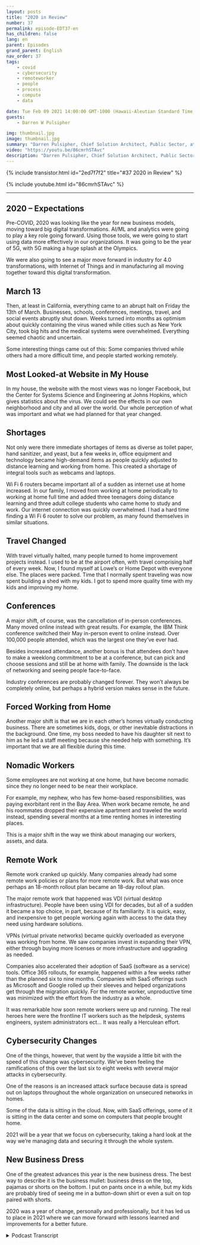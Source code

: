 ```yaml
---
layout: posts
title: "2020 in Review"
number: 37
permalink: episode-EDT37-en
has_children: false
lang: en
parent: Episodes
grand_parent: English
nav_order: 37
tags:
    - covid
    - cybersecurity
    - remoteworker
    - people
    - process
    - compute
    - data

date: Tue Feb 09 2021 14:00:00 GMT-1000 (Hawaii-Aleutian Standard Time)
guests:
    - Darren W Pulsipher

img: thumbnail.jpg
image: thumbnail.jpg
summary: "Darren Pulsipher, Chief Solution Architect, Public Sector, at Intel reflects on the disruption, changes, and adjustments the COVID-19 pandemic brought in 2020."
video: "https://youtu.be/86cmrhSTAvc"
description: "Darren Pulsipher, Chief Solution Architect, Public Sector, at Intel reflects on the disruption, changes, and adjustments the COVID-19 pandemic brought in 2020."
---
```


<div>
{% include transistor.html id="2ed7f7f2" title="#37 2020 in Review" %}

{% include youtube.html id="86cmrhSTAvc" %}
</div>

---

## 2020 – Expectations

Pre-COVID, 2020 was looking like the year for new business models, moving toward big digital transformations. AI/ML and analytics were going to play a key role going forward. Using those tools, we were going to start using data more effectively in our organizations. It was going to be the year of 5G, with 5G making a huge splash at the Olympics.

We were also going to see a major move forward in industry for 4.0 transformations, with Internet of Things and in manufacturing all moving together toward this digital transformation.

## March 13

Then, at least in California, everything came to an abrupt halt on Friday the 13th of March.  Businesses, schools, conferences, meetings, travel, and social events abruptly shut down. Weeks turned into months as optimism about quickly containing the virus waned while cities such as New York City, took big hits and the medical systems were overwhelmed. Everything seemed chaotic and uncertain.

Some interesting things came out of this: Some companies thrived while others had a more difficult time, and people started working remotely.

## Most Looked-at Website in My House

In my house, the website with the most views was no longer Facebook, but the Center for Systems Science and Engineering at Johns Hopkins, which gives statistics about the virus.  We could see the effects in our own neighborhood and city and all over the world. Our whole perception of what was important and what we had planned for that year changed.

## Shortages

Not only were there immediate shortages of items as diverse as toilet paper, hand sanitizer, and yeast, but a few weeks in, office equipment and technology became high-demand items as people quickly adjusted to distance learning and working from home. This created a shortage of integral tools such as webcams and laptops.

Wi Fi 6 routers became important all of a sudden as internet use at home increased. In our family, I moved from working at home periodically to working at home full time and added three teenagers doing distance learning and three adult college students who came home to study and work. Our internet connection was quickly overwhelmed.  I had a hard time finding a Wi Fi 6 router to solve our problem, as many found themselves in similar situations.

## Travel Changed

With travel virtually halted, many people turned to home improvement projects instead. I used to be at the airport often, with travel comprising half of every week. Now, I found myself at Lowe’s or Home Depot with everyone else. The places were packed. Time that I normally spent traveling was now spent building a shed with my kids. I got to spend more quality time with my kids and improving my home.

## Conferences

A major shift, of course, was the cancellation of in-person conferences. Many moved online instead with great results. For example, the IBM Think conference switched their May in-person event to online instead. Over 100,000 people attended, which was the largest one they’ve ever had.

Besides increased attendance, another bonus is that attendees don’t have to make a weeklong commitment to be at a conference, but can pick and choose sessions and still be at home with family. The downside is the lack of networking and seeing people face-to-face.

Industry conferences are probably changed forever. They won’t always be completely online, but perhaps a hybrid version makes sense in the future.

## Forced Working from Home

Another major shift is that we are in each other’s homes virtually conducting business. There are sometimes kids, dogs, or other inevitable distractions in the background. One time, my boss needed to have his daughter sit next to him as he led a staff meeting because she needed help with something. It’s important that we are all flexible during this time.

## Nomadic Workers

Some employees are not working at one home, but have become nomadic since they no longer need to be near their workplace.

For example, my nephew, who has few home-based responsibilities, was paying exorbitant rent in the Bay Area. When work became remote, he and his roommates dropped their expensive apartment and traveled the world instead, spending several months at a time renting homes in interesting places.

This is a major shift in the way we think about managing our workers, assets, and data.

## Remote Work

Remote work cranked up quickly. Many companies already had some remote work policies or plans for more remote work. But what was once perhaps an 18-month rollout plan became an 18-day rollout plan.

The major remote work that happened was VDI (virtual desktop infrastructure). People have been using VDI for decades, but all of a sudden it became a top choice, in part, because of its familiarity.  It is quick, easy, and inexpensive to get people working again with access to the data they need using hardware solutions.

VPNs (virtual private networks) became quickly overloaded as everyone was working from home. We saw companies invest in expanding their VPN, either through buying more licenses or more infrastructure and upgrading as needed.

Companies also accelerated their adoption of SaaS (software as a service) tools. Office 365 rollouts, for example, happened within a few weeks rather than the planned six to nine months.  Companies with SaaS offerings such as Microsoft and Google rolled up their sleeves and helped organizations get through the migration quickly. For the remote worker, unproductive time was minimized with the effort from the industry as a whole.

It was remarkable how soon remote workers were up and running. The real heroes here were the frontline IT workers such as the helpdesk, systems engineers, system administrators ect… It was really a Herculean effort.

## Cybersecurity Changes

One of the things, however, that went by the wayside a little bit with the speed of this change was cybersecurity.  We’ve been feeling the ramifications of this over the last six to eight weeks with several major attacks in cybersecurity.

One of the reasons is an increased attack surface because data is spread out on laptops throughout the whole organization on unsecured networks in homes.

Some of the data is sitting in the cloud. Now, with SaaS offerings, some of it is sitting in the data center and some on computers that people brought home.

2021 will be a year that we focus on cybersecurity, taking a hard look at the way we’re managing data and securing it through the whole system.

## New Business Dress

One of the greatest advances this year is the new business dress. The best way to describe it is the business mullet: business dress on the top, pajamas or shorts on the bottom.  I put on pants once in a while, but my kids are probably tired of seeing me in a button-down shirt or even a suit on top paired with shorts.

2020 was a year of change, personally and professionally, but it has led us to place in 2021 where we can move forward with lessons learned and improvements for a better future.  



<details>
<summary> Podcast Transcript </summary>

<p></p>

</details>
